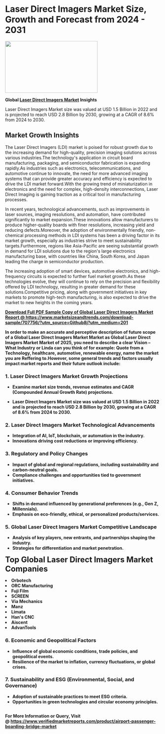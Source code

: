 <H1>Laser Direct Imagers Market Size, Growth and Forecast from 2024 - 2031</H1><img class="aligncenter size-medium wp-image-584254" src="https://thirdeyenews.in/wp-content/uploads/2024/09/Global-Market-Research-300x168.jpeg" alt="" width="300" height="168" /><p><strong>Global&nbsp;<a href="https://www.marketsizeandtrends.com/download-sample/707756/?utm_source=Github8j?utm_medium=201">Laser Direct Imagers Market</a> Insights</strong></p><p>Laser Direct Imagers Market size was valued at USD 1.5 Billion in 2022 and is projected to reach USD 2.8 Billion by 2030, growing at a CAGR of 8.6% from 2024 to 2030.</p><p><h2>Market Growth Insights</h2> <p>The Laser Direct Imagers (LDI) market is poised for robust growth due to the increasing demand for high-quality, precision imaging solutions across various industries.The technology's application in circuit board manufacturing, packaging, and semiconductor fabrication is expanding rapidly.As industries such as electronics, telecommunications, and automotive continue to innovate, the need for more advanced imaging systems that can provide greater accuracy and efficiency is expected to drive the LDI market forward.With the growing trend of miniaturization in electronics and the need for complex, high-density interconnections, Laser Direct Imaging is gaining traction as a critical tool in manufacturing processes.</p> <p><strong><a href="#"></a></strong></p> <p>In recent years, technological advancements, such as improvements in laser sources, imaging resolutions, and automation, have contributed significantly to market expansion.These innovations allow manufacturers to produce higher-quality boards with finer resolutions, increasing yield and reducing defects.Moreover, the adoption of environmentally friendly, non-chemical processing methods in LDI systems has been a driving factor in its market growth, especially as industries strive to meet sustainability targets.Furthermore, regions like Asia-Pacific are seeing substantial growth in demand for LDI solutions due to the region's large electronics manufacturing base, with countries like China, South Korea, and Japan leading the charge in semiconductor production.</p> <p>The increasing adoption of smart devices, automotive electronics, and high-frequency circuits is expected to further fuel market growth.As these technologies evolve, they will continue to rely on the precision and flexibility offered by LDI technology, resulting in greater demand for these solutions.Competitive pricing, along with government initiatives in key markets to promote high-tech manufacturing, is also expected to drive the market to new heights in the coming years.</p> <p><strong><a href="#"></p><p><span class=""><strong>Download Full PDF Sample Copy of Global Laser Direct Imagers Market Report</strong> @ <a href="https://www.marketsizeandtrends.com/download-sample/707756/?utm_source=Github8j?utm_medium=201" target="_blank">https://www.marketsizeandtrends.com/download-sample/707756/?utm_source=Github8j?utm_medium=201</a></span></p><p>In order to make an accurate and perceptive description of future scope of a Global&nbsp;Laser Direct Imagers Market Market as Global&nbsp;Laser Direct Imagers Market Market of 2025, you need to describe a clear Vision &ndash; What Industry or Linda can you think of for example: Quote from a Technology, healthcare, automotive, renewable energy, name the market you are Reffering to.However, some general trends and factors usually impact market reports and their future outlook include:</p><h3>1.&nbsp;<strong>Laser Direct Imagers Market Growth Projections</strong></h3><ul><li>Examine market size trends, revenue estimates and CAGR (Compounded Annual Growth Rate) projections.</li><li><p>Laser Direct Imagers Market size was valued at USD 1.5 Billion in 2022 and is projected to reach USD 2.8 Billion by 2030, growing at a CAGR of 8.6% from 2024 to 2030.</p></li></ul><h3>2.&nbsp;<strong>Laser Direct Imagers Market Technological Advancements</strong></h3><ul><li>Integration of AI, IoT, blockchain, or automation in the industry.</li><li>Innovations driving cost reductions or improving efficiency.</li></ul><h3>3.&nbsp;<strong>Regulatory and Policy Changes</strong></h3><ul><li>Impact of global and regional regulations, including sustainability and carbon-neutral goals.</li><li>Compliance challenges and opportunities tied to government initiatives.</li></ul><h3>4.&nbsp;<strong>Consumer Behavior Trends</strong></h3><ul><li>Shifts in demand influenced by generational preferences (e.g., Gen Z, Millennials).</li><li>Emphasis on eco-friendly, ethical, or personalized products/services.</li></ul><h3>5.&nbsp;<strong>Global Laser Direct Imagers Market Competitive Landscape</strong></h3><ul><li>Analysis of key players, new entrants, and partnerships shaping the industry.</li><li>Strategies for differentiation and market penetration.</li></ul><p data-pm-slice="1 1 []"><span style="color: inherit; font-family: inherit; font-size: 25px;">Top Global Laser Direct Imagers Market Companies</span></p><div class="" data-test-id=""><p><li>Orbotech</li><li> ORC Manufacturing</li><li> Fuji Film</li><li> SCREEN</li><li> Via Mechanics</li><li> Manz</li><li> Limata</li><li> Han's CNC</li><li> Aiscent</li><li> AdvanTools</li></p></div><h3>6.&nbsp;<strong>Economic and Geopolitical Factors</strong></h3><ul><li>Influence of global economic conditions, trade policies, and geopolitical events.</li><li>Resilience of the market to inflation, currency fluctuations, or global crises.</li></ul><h3>7.&nbsp;<strong>Sustainability and ESG (Environmental, Social, and Governance)</strong></h3><ul><li>Adoption of sustainable practices to meet ESG criteria.</li><li>Opportunities in green technologies and circular economy principles.</li></ul><h2><strong style="font-size: 14px;">For More Information or Query, Visit @&nbsp;</strong><a style="background-color: #ffffff; font-size: 14px;" href="https://www.marketsizeandtrends.com/report/laser-direct-imagers-market/" target="_blank">https://www.verifiedmarketreports.com/product/airport-passenger-boarding-bridge-market</a></h2>